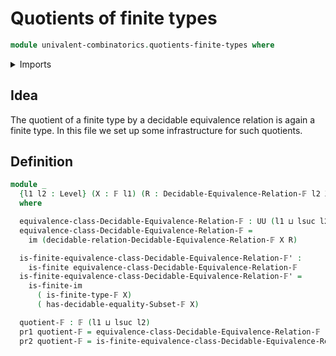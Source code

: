 # Quotients of finite types

```agda
module univalent-combinatorics.quotients-finite-types where
```

<details><summary>Imports</summary>

```agda
open import foundation.dependent-pair-types
open import foundation.universe-levels

open import univalent-combinatorics.decidable-equivalence-relations
open import univalent-combinatorics.decidable-subtypes
open import univalent-combinatorics.finite-types
open import univalent-combinatorics.image-of-maps
```

</details>

## Idea

The quotient of a finite type by a decidable equivalence relation is again a finite type. In this file we set up some infrastructure for such quotients.

## Definition

```agda
module _
  {l1 l2 : Level} (X : 𝔽 l1) (R : Decidable-Equivalence-Relation-𝔽 l2 X)
  where

  equivalence-class-Decidable-Equivalence-Relation-𝔽 : UU (l1 ⊔ lsuc l2)
  equivalence-class-Decidable-Equivalence-Relation-𝔽 =
    im (decidable-relation-Decidable-Equivalence-Relation-𝔽 X R)

  is-finite-equivalence-class-Decidable-Equivalence-Relation-𝔽' :
    is-finite equivalence-class-Decidable-Equivalence-Relation-𝔽
  is-finite-equivalence-class-Decidable-Equivalence-Relation-𝔽' =
    is-finite-im
      ( is-finite-type-𝔽 X)
      ( has-decidable-equality-Subset-𝔽 X)

  quotient-𝔽 : 𝔽 (l1 ⊔ lsuc l2)
  pr1 quotient-𝔽 = equivalence-class-Decidable-Equivalence-Relation-𝔽
  pr2 quotient-𝔽 = is-finite-equivalence-class-Decidable-Equivalence-Relation-𝔽'
```
